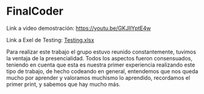 # FinalCoder

Link a video demostración:    https://youtu.be/GKJIlYptE4w

Link a Exel de Testing: [Testing.xlsx](https://github.com/DanielaHuilen/FinalCoder/files/10387674/Testing.xlsx)


Para realizar este trabajo el grupo estuvo reunido constantemente, tuvimos la ventaja de la presencialidad. Todos los aspectos fueron consensuados, teniendo en cuenta que esta es nuestra primer experiencia realizando este tipo de trabajo, de hecho codeando en general, entendemos que nos queda mucho por aprender y valoramos muchismo lo aprendido, recordamos el primer print, y sabemos que hay mucho más.
